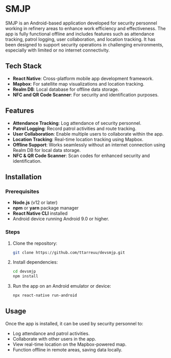 # SMJP

SMJP is an Android-based application developed for security personnel working in refinery areas to enhance work efficiency and effectiveness. The app is fully functional offline and includes features such as attendance tracking, patrol logging, user collaboration, and location tracking. It has been designed to support security operations in challenging environments, especially with limited or no internet connectivity.

## Tech Stack
- **React Native**: Cross-platform mobile app development framework.
- **Mapbox**: For satellite map visualizations and location tracking.
- **Realm DB**: Local database for offline data storage.
- **NFC and QR Code Scanner**: For security and identification purposes.

## Features
- **Attendance Tracking**: Log attendance of security personnel.
- **Patrol Logging**: Record patrol activities and route tracking.
- **User Collaboration**: Enable multiple users to collaborate within the app.
- **Location Tracking**: Real-time location tracking using Mapbox.
- **Offline Support**: Works seamlessly without an internet connection using Realm DB for local data storage.
- **NFC & QR Code Scanner**: Scan codes for enhanced security and identification.

## Installation

### Prerequisites
- **Node.js** (v12 or later)
- **npm** or **yarn** package manager
- **React Native CLI** installed
- Android device running Android 9.0 or higher.

### Steps
1. Clone the repository:
    ```bash
    git clone https://github.com/ttarreuu/devsmjp.git
    ```

2. Install dependencies:
    ```bash
    cd devsmjp
    npm install
    ```

3. Run the app on an Android emulator or device:
    ```bash
    npx react-native run-android
    ```

## Usage

Once the app is installed, it can be used by security personnel to:
- Log attendance and patrol activities.
- Collaborate with other users in the app.
- View real-time location on the Mapbox-powered map.
- Function offline in remote areas, saving data locally.
